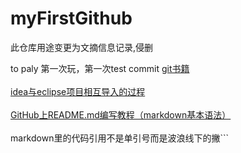 # myFirstGithub

 此仓库用途变更为文摘信息记录,侵删
 
 to paly
 第一次玩，第一次test commit
 [git书籍](https://git-scm.com/book/zh/v2)
 <br /><br />
 [idea与eclipse项目相互导入的过程]( https://www.cnblogs.com/Joke-Jay/p/8142944.html)
 <br /><br />
 [GitHub上README.md编写教程（markdown基本语法）](https://blog.csdn.net/qq_31796651/article/details/80803599)
 <br /><br />
 markdown里的代码引用不是单引号而是波浪线下的撇```
